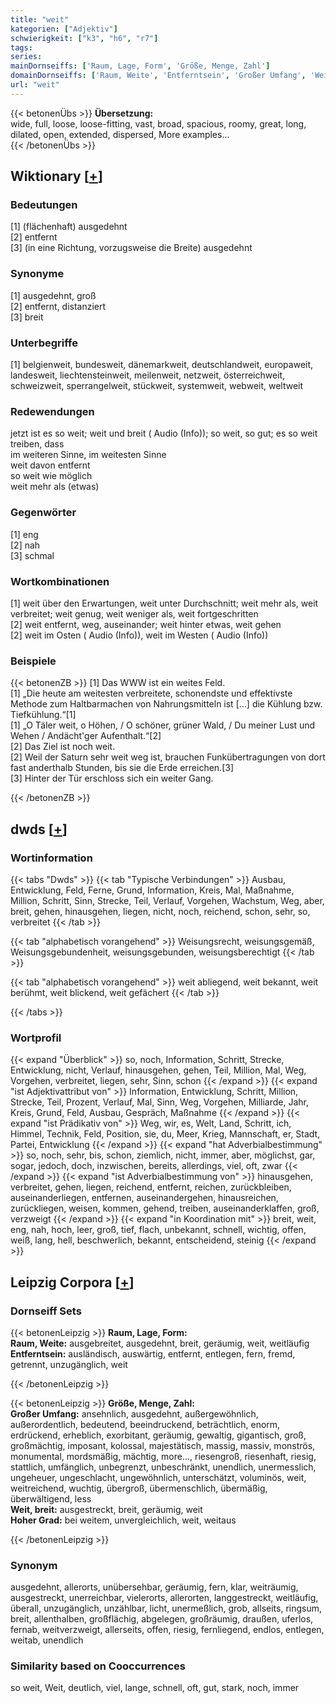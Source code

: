 ```yaml
---
title: "weit"
kategorien: ["Adjektiv"]
schwierigkeit: ["k3", "h6", "r7"]
tags:
series:
mainDornseiffs: ['Raum, Lage, Form', 'Größe, Menge, Zahl']
domainDornseiffs: ['Raum, Weite', 'Entferntsein', 'Großer Umfang', 'Weit, breit', 'Hoher Grad']
url: "weit"
---
```


{{< betonenÜbs >}}
**Übersetzung:**  
wide, full, loose, loose-fitting, vast, broad, spacious, roomy, great, long, dilated, open, extended, dispersed, More examples...  
{{< /betonenÜbs >}}

## Wiktionary [[+](https://de.wiktionary.org/wiki/weit)]

### Bedeutungen
[1] (flächenhaft) ausgedehnt  
[2] entfernt  
[3] (in eine Richtung, vorzugsweise die Breite) ausgedehnt  

### Synonyme
[1] ausgedehnt, groß  
[2] entfernt, distanziert  
[3] breit  

### Unterbegriffe
[1] belgienweit, bundesweit, dänemarkweit, deutschlandweit, europaweit, landesweit, liechtensteinweit, meilenweit, netzweit, österreichweit, schweizweit, sperrangelweit, stückweit, systemweit, webweit, weltweit  

### Redewendungen
jetzt ist es so weit; weit und breit ( Audio (Info)); so weit, so gut; es so weit treiben, dass  
im weiteren Sinne, im weitesten Sinne  
weit davon entfernt  
so weit wie möglich  
weit mehr als (etwas)  

### Gegenwörter
[1] eng  
[2] nah  
[3] schmal  

### Wortkombinationen
[1] weit über den Erwartungen, weit unter Durchschnitt; weit mehr als, weit verbreitet; weit genug, weit weniger als, weit fortgeschritten  
[2] weit entfernt, weg, auseinander; weit hinter etwas, weit gehen  
[2] weit im Osten ( Audio (Info)), weit im Westen ( Audio (Info))  

### Beispiele
{{< betonenZB >}}
[1] Das WWW ist ein weites Feld.  
[1] „Die heute am weitesten verbreitete, schonendste und effektivste Methode zum Haltbarmachen von Nahrungsmitteln ist […] die Kühlung bzw. Tiefkühlung.“[1]  
[1] „O Täler weit, o Höhen, / O schöner, grüner Wald, / Du meiner Lust und Wehen / Andächt'ger Aufenthalt.“[2]  
[2] Das Ziel ist noch weit.  
[2] Weil der Saturn sehr weit weg ist, brauchen Funkübertragungen von dort fast anderthalb Stunden, bis sie die Erde erreichen.[3]  
[3] Hinter der Tür erschloss sich ein weiter Gang.  

{{< /betonenZB >}}


## dwds [[+](https://www.dwds.de/wb/weit)]

### Wortinformation
{{< tabs "Dwds" >}}
{{< tab "Typische Verbindungen" >}}
Ausbau, Entwicklung, Feld, Ferne, Grund, Information, Kreis, Mal, Maßnahme, Million, Schritt, Sinn, Strecke, Teil, Verlauf, Vorgehen, Wachstum, Weg, aber, breit, gehen, hinausgehen, liegen, nicht, noch, reichend, schon, sehr, so, verbreitet
{{< /tab >}}

{{< tab "alphabetisch vorangehend" >}}
Weisungsrecht, weisungsgemäß, Weisungsgebundenheit, weisungsgebunden, weisungsberechtigt
{{< /tab >}}

{{< tab "alphabetisch vorangehend" >}}
weit abliegend, weit bekannt, weit berühmt, weit blickend, weit gefächert
{{< /tab >}}

{{< /tabs >}}

### Wortprofil
{{< expand "Überblick" >}} so, noch, Information, Schritt, Strecke, Entwicklung, nicht, Verlauf, hinausgehen, gehen, Teil, Million, Mal, Weg, Vorgehen, verbreitet, liegen, sehr, Sinn, schon {{< /expand >}}
{{< expand "ist Adjektivattribut von" >}} Information, Entwicklung, Schritt, Million, Strecke, Teil, Prozent, Verlauf, Mal, Sinn, Weg, Vorgehen, Milliarde, Jahr, Kreis, Grund, Feld, Ausbau, Gespräch, Maßnahme {{< /expand >}}
{{< expand "ist Prädikativ von" >}} Weg, wir, es, Welt, Land, Schritt, ich, Himmel, Technik, Feld, Position, sie, du, Meer, Krieg, Mannschaft, er, Stadt, Partei, Entwicklung {{< /expand >}}
{{< expand "hat Adverbialbestimmung" >}} so, noch, sehr, bis, schon, ziemlich, nicht, immer, aber, möglichst, gar, sogar, jedoch, doch, inzwischen, bereits, allerdings, viel, oft, zwar {{< /expand >}}
{{< expand "ist Adverbialbestimmung von" >}} hinausgehen, verbreitet, gehen, liegen, reichend, entfernt, reichen, zurückbleiben, auseinanderliegen, entfernen, auseinandergehen, hinausreichen, zurückliegen, weisen, kommen, gehend, treiben, auseinanderklaffen, groß, verzweigt {{< /expand >}}
{{< expand "in Koordination mit" >}} breit, weit, eng, nah, hoch, leer, groß, tief, flach, unbekannt, schnell, wichtig, offen, weiß, lang, hell, beschwerlich, bekannt, entscheidend, steinig {{< /expand >}}

## Leipzig Corpora [[+](https://corpora.uni-leipzig.de/en/res?word=weit&corpusId=deu_newscrawl-public_2018)]

### Dornseiff Sets
{{< betonenLeipzig >}}
**Raum, Lage, Form:**  
**Raum, Weite:** ausgebreitet, ausgedehnt, breit, geräumig, weit, weitläufig  
**Entferntsein:** ausländisch, auswärtig, entfernt, entlegen, fern, fremd, getrennt, unzugänglich, weit  

{{< /betonenLeipzig >}}


{{< betonenLeipzig >}}
**Größe, Menge, Zahl:**  
**Großer Umfang:** ansehnlich, ausgedehnt, außergewöhnlich, außerordentlich, bedeutend, beeindruckend, beträchtlich, enorm, erdrückend, erheblich, exorbitant, geräumig, gewaltig, gigantisch, groß, großmächtig, imposant, kolossal, majestätisch, massig, massiv, monströs, monumental, mordsmäßig, mächtig, more..., riesengroß, riesenhaft, riesig, stattlich, umfänglich, unbegrenzt, unbeschränkt, unendlich, unermesslich, ungeheuer, ungeschlacht, ungewöhnlich, unterschätzt, voluminös, weit, weitreichend, wuchtig, übergroß, übermenschlich, übermäßig, überwältigend, less  
**Weit, breit:** ausgestreckt, breit, geräumig, weit  
**Hoher Grad:** bei weitem, unvergleichlich, weit, weitaus  

{{< /betonenLeipzig >}}

### Synonym
ausgedehnt, allerorts, unübersehbar, geräumig, fern, klar, weiträumig, ausgestreckt, unerreichbar, vielerorts, allerorten, langgestreckt, weitläufig, überall, unzugänglich, unzählbar, licht, unermeßlich, grob, allseits, ringsum, breit, allenthalben, großflächig, abgelegen, großräumig, draußen, uferlos, fernab, weitverzweigt, allerseits, offen, riesig, fernliegend, endlos, entlegen, weitab, unendlich


### Similarity based on Cooccurrences
so weit, Weit, deutlich, viel, lange, schnell, oft, gut, stark, noch, immer

